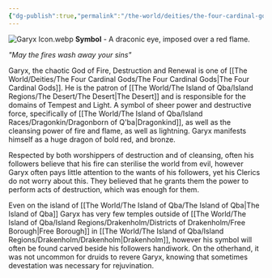 ```yaml
---
{"dg-publish":true,"permalink":"/the-world/deities/the-four-cardinal-gods/garyx/"}
---
```


![Garyx Icon.webp](/img/user/zAttachments/Garyx%20Icon.webp)
**Symbol** - A draconic eye, imposed over a red flame.

*"May the fires wash away your sins"*

Garyx, the chaotic God of Fire, Destruction and Renewal is one of [[The World/Deities/The Four Cardinal Gods/The Four Cardinal Gods\|The Four Cardinal Gods]]. He is the patron of [[The World/The Island of Qba/Island Regions/The Desert/The Desert\|The Desert]] and is responsible for the domains of Tempest and Light. A symbol of sheer power and destructive force, specifically of [[The World/The Island of Qba/Island Races/Dragonkin/Dragonborn of Q'ba\|Dragonkind]], as well as the cleansing power of fire and flame, as well as lightning. Garyx manifests himself as a huge dragon of bold red, and bronze. 

Respected by both worshippers of destruction and of cleansing, often his followers believe that his fire can sterilise the world from evil, however Garyx often pays little attention to the wants of his followers, yet his Clerics do not worry about this. They believed that he grants them the power to perform acts of destruction, which was enough for them. 

Even on the island of [[The World/The Island of Qba/The Island of Qba\|The Island of Qba]] Garyx has very few temples outside of [[The World/The Island of Qba/Island Regions/Drakenholm/Districts of Drakenholm/Free Borough\|Free Borough]] in [[The World/The Island of Qba/Island Regions/Drakenholm/Drakenholm\|Drakenholm]], however his symbol will often be found carved beside his followers handiwork. On the otherhand, it was not uncommon for druids to revere Garyx, knowing that sometimes devestation was necessary for rejuvination.
